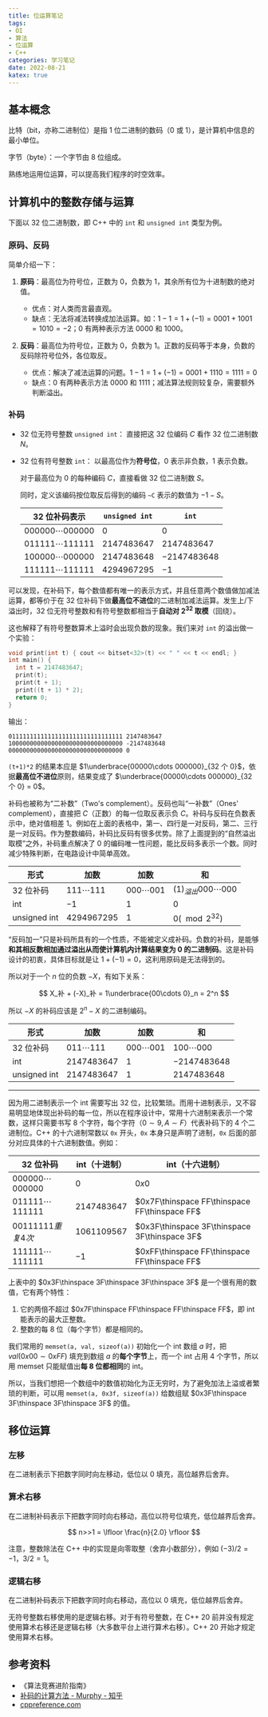 ```yaml
---
title: 位运算笔记
tags:
- OI
- 算法
- 位运算
- C++
categories: 学习笔记
date: 2022-08-21
katex: true
---
```


## 基本概念

比特（bit，亦称二进制位）是指 1 位二进制的数码（0 或 1），是计算机中信息的最小单位。

字节（byte）：一个字节由 8 位组成。

熟练地运用位运算，可以提高我们程序的时空效率。

## 计算机中的整数存储与运算

下面以 32 位二进制数，即 C++ 中的 `int` 和 `unsigned int` 类型为例。

### 原码、反码

简单介绍一下：

1. **原码**：最高位为符号位，正数为 $0$，负数为 $1$，其余所有位为十进制数的绝对值。

    - 优点：对人类而言最直观。
    - 缺点：无法将减法转换成加法运算。如：$1-1=1+(-1)=0001+1001=1010=-2$；$0$ 有两种表示方法 $0000$ 和 $1000$。
2. **反码**：最高位为符号位，正数为 $0$，负数为 $1$。正数的反码等于本身，负数的反码除符号位外，各位取反。

    - 优点：解决了减法运算的问题。$1-1=1+(-1)=0001+1110=1111=0$
    - 缺点：$0$ 有两种表示方法 $0000$ 和 $1111$；减法算法规则较复杂，需要额外判断溢出。

### 补码

- 32 位无符号整数 `unsigned int`：
    直接把这 32 位编码 $C$ 看作 32 位二进制数 $N$。
- 32 位有符号整数 `int`：
    以最高位作为**符号位**，$0$ 表示非负数，$1$ 表示负数。

    对于最高位为 $0$ 的每种编码 $C$，直接看做 32 位二进制数 $S$。

    同时，定义该编码按位取反后得到的编码 `~C` 表示的数值为 $-1-S$。

    | 32 位补码表示 | `unsigned int` | `int` |
    | ----------- | -------------- | ----- |
    | $000000\cdots 000000$| $0$    | $0$   |
    | $011111\cdots 111111$| $2147483647$ | $2147483647$ |
    | $100000\cdots 000000$| $2147483648$ | $-2147483648$|
    | $111111\cdots 111111$| $4294967295$ | $-1$ |
     

可以发现，在补码下，每个数值都有唯一的表示方式，并且任意两个数值做加减法运算，都等价于在 32 位补码下做**最高位不进位**的二进制加减法运算。发生上/下溢出时，32 位无符号整数和有符号整数都相当于**自动对 $2^{32}$ 取模**（回绕）。

这也解释了有符号整数算术上溢时会出现负数的现象。我们来对 `int` 的溢出做一个实验：

```cpp
void print(int t) { cout << bitset<32>(t) << " " << t << endl; }
int main() {
  int t = 2147483647;
  print(t);
  print(t + 1);
  print((t + 1) * 2);
  return 0;
}
```

输出：

```plain
01111111111111111111111111111111 2147483647
10000000000000000000000000000000 -2147483648
00000000000000000000000000000000 0
```

`(t+1)*2` 的结果本应是 $1\underbrace{00000\cdots 000000}_{32 个 0}$，依据**最高位不进位**原则，结果变成了 $\underbrace{00000\cdots 000000}_{32 个 0} = 0$。

补码也被称为“二补数”（Two's complement）。反码也叫“一补数”（Ones' complement），直接把 $C$（正数）的每一位取反表示负 $C$。补码与反码在负数表示中，绝对值相差 $1$。例如在上面的表格中，第一、四行是一对反码，第二、三行是一对反码。作为整数编码，补码比反码有很多优势。除了上面提到的“自然溢出取模”之外，补码重点解决了 $0$ 的编码唯一性问题，能比反码多表示一个数。同时减少特殊判断，在电路设计中简单高效。

| 形式 | 加数 | 加数 | 和 |
|-----|-----|------|---|
| 32 位补码| $111\cdots 111$ | $000\cdots 001$ | $(1)_{溢出}000\cdots 000$ |
| int | $-1$ | $1$ | $0$ |
| unsigned int | $4294967295$ | $1$ | $0(\mod 2^{32})$ |

“反码加一”只是补码所具有的一个性质，不能被定义成补码。负数的补码，是能够**和其相反数相加通过溢出从而使计算机内计算结果变为 $0$ 的二进制码**。这是补码设计的初衷，具体目标就是让 $1+(-1)= 0$，这利用原码是无法得到的。

所以对于一个 $n$ 位的负数 $-X$，有如下关系：

$$
X_补 + (-X)_补 = 1\underbrace{00\cdots 0}_n = 2^n
$$

所以 $-X$ 的补码应该是 $2^n-X$ 的二进制编码。

| 形式 | 加数 | 加数 | 和 |
|-----|-----|------|---|
| 32 位补码| $011\cdots 111$ | $000\cdots 001$ | $100\cdots 000$ |
| int | $2147483647$ | $1$ | $-2147483648$ |
| unsigned int | $2147483647$ | $1$ | $2147483648$ |

------

因为用二进制表示一个 int 需要写出 32 位，比较繁琐。而用十进制表示，又不容易明显地体现出补码的每一位，所以在程序设计中，常用十六进制来表示一个常数，这样只需要书写 8 个字符，每个字符（$0\sim 9, A\sim F$）代表补码下的 4 个二进制位。C++ 的十六进制常数以 `0x` 开头，`0x` 本身只是声明了进制，`0x` 后面的部分对应具体的十六进制数值。例如：

| 32 位补码 | int（十进制） | int（十六进制）|
| -------- | ----------- | ------------ |
| $000000\cdots 000000$ | $0$ | $0x0$ |
| $011111\cdots 111111$ | $2147483647$ | $0x7F\thinspace  FF\thinspace FF\thinspace FF$ |
| $00111111 重复4次$ | $1061109567$ | $0x3F\thinspace 3F\thinspace 3F\thinspace 3F$ |
| $111111\cdots 111111$ | $-1$ | $0xFF\thinspace FF\thinspace FF\thinspace FF$ |

上表中的 $0x3F\thinspace 3F\thinspace 3F\thinspace 3F$ 是一个很有用的数值，它有两个特性：

1. 它的两倍不超过 $0x7F\thinspace FF\thinspace FF\thinspace FF$，即 int 能表示的最大正整数。
2. 整数的每 8 位（每个字节）都是相同的。

我们常用的 `memset(a, val, sizeof(a))` 初始化一个 int 数组 $a$ 时，把 $val(0x00\sim 0xFF)$ 填充到数组 $a$ 的**每个字节**上，而一个 int 占用 4 个字节，所以用 memset 只能赋值出**每 8 位都相同**的 int。

所以，当我们想把一个数组中的数值初始化为正无穷时，为了避免加法上溢或者繁琐的判断，可以用 `memset(a, 0x3f, sizeof(a))` 给数组赋 $0x3F\thinspace 3F\thinspace 3F\thinspace 3F$ 的值。

## 移位运算

### 左移

在二进制表示下把数字同时向左移动，低位以 $0$ 填充，高位越界后舍弃。

### 算术右移

在二进制补码表示下把数字同时向右移动，高位以符号位填充，低位越界后舍弃。

$$
n>>1 = \lfloor \frac{n}{2.0} \rfloor
$$

注意，整数除法在 C++ 中的实现是向零取整（舍弃小数部分），例如 $(-3)/2=-1$，$3/2=1$。

### 逻辑右移

在二进制补码表示下把数字同时向右移动，高位以 $0$ 填充，低位越界后舍弃。

无符号整数右移使用的是逻辑右移。对于有符号整数，在 C++ 20 前并没有规定使用算术右移还是逻辑右移（大多数平台上进行算术右移）。C++ 20 开始才规定使用算术右移。

## 参考资料

- 《算法竞赛进阶指南》
- [补码的计算方法 - Murphy - 知乎](https://zhuanlan.zhihu.com/p/376848035)
- [cppreference.com](https://zh.cppreference.com/)